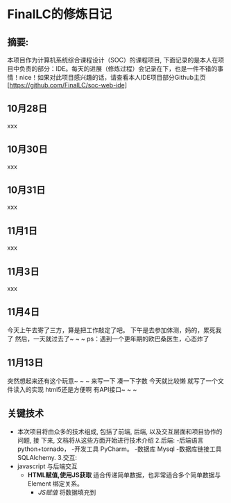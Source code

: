 # FinalLC的修炼日记

## 摘要:

  本项目作为计算机系统综合课程设计（SOC）的课程项目, 下面记录的是本人在项目中负责的部分：IDE。每天的进展（修炼过程）会记录在下，也是一件不错的事情！nice！如果对此项目感兴趣的话，请查看本人IDE项目部分Github主页[https://github.com/FinalLC/soc-web-ide]

## 10月28日
  xxx
## 10月30日
  xxx
## 10月31日
  xxx
## 11月1日
  xxx
## 11月3日
  xxx
## 11月4日

  今天上午去寄了三方，算是把工作敲定了吧。
  下午是去参加体测，妈的，累死我了
  然后，一天就过去了~ ~ ~
  ps：遇到一个更年期的欧巴桑医生，心态炸了
## 11月13日
  突然想起来还有这个玩意~ ~ ~
  来写一下 凑一下字数
  今天就比较懒 就写了一个文件读入的实现
  html5还是方便啊 有API接口~ ~ ~ 

## 关键技术

* 本次项目将由众多的技术组成, 包括了前端, 后端, 以及交互层面和项目协作的问题, 接
   下来, 文档将从这些方面开始进行技术介绍
   2.后端:
    -后端语言 python+tornado，
    -开发工具 PyCharm。
    -数据库 Mysql
    -数据库链接工具 SQLAlchemy.
   3.交互:
 * javascript 与后端交互
   * __HTML赋值,使用JS获取__  适合传递简单数据，也非常适合多个简单数据与 Element 绑定关系。
     * _JS赋值_  将数据填充到 <script> 的 JavaScript 变量声明中。需要最快速度传递数据给 JS 并十分确定此数据稳定时，使用此方式。数据格式复杂的建议使用script填充JSON 或AJAX获取JSON 方法。	